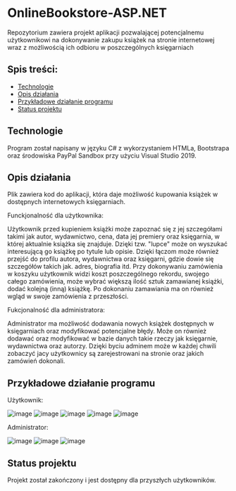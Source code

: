 # OnlineBookstore-ASP.NET

Repozytorium zawiera projekt aplikacji pozwalającej potencjalnemu użytkownikowi na dokonywanie zakupu książek na stronie internetowej wraz z możliwością ich odbioru w poszczególnych księgarniach

## Spis treści:
* [Technologie](#technologie)
* [Opis działania](#opis-działania)
* [Przykładowe działanie programu](#przykładowe-działanie-programu)
* [Status projektu](#status-projektu)

## Technologie
Program został napisany w języku C# z wykorzystaniem HTMLa, Bootstrapa oraz środowiska PayPal Sandbox przy użyciu Visual Studio 2019.

## Opis działania
Plik zawiera kod do aplikacji, która daje możliwość kupowania książek w dostępnych internetowych księgarniach.

Funckjonalność dla użytkownika:

Użytkownik przed kupieniem książki może zapoznać się z jej szczegółami takimi jak autor, wydawnictwo, cena, data jej premiery oraz księgarnia, w której aktualnie książka się znajduje.
Dzięki tzw. "lupce" może on wyszukać interesującą go książkę po tytule lub opisie. 
Dzięki łączom może również przejść do profilu autora, wydawnictwa oraz księgarni, gdzie dowie się szczegółów takich jak. adres, biografia itd. 
Przy dokonywaniu zamówienia w koszyku użytkownik widzi koszt poszczególnego rekordu, swojego całego zamówienia, może wybrać większą ilość sztuk zamawianej książki, dodać kolejną (inną) książkę.
Po dokonaniu zamawiania ma on również wgląd w swoje zamówienia z przeszłości.

Fukcjonalność dla administratora:

Administrator ma możliwość dodawania nowych książek dostępnych w księgarniach oraz modyfikować potencjalne błędy. 
Może on również dodawać oraz modyfikować w bazie danych takie rzeczy jak księgarnie, wydawnictwa oraz autorzy.
Dzięki byciu adminem może w każdej chwili zobaczyć jacy użytkownicy są zarejestrowani na stronie 
oraz jakich zamówień dokonali.

## Przykładowe działanie programu
Użytkownik:

![image](https://user-images.githubusercontent.com/79590271/160412864-c2450046-5e8e-4d20-a615-cbaae6751dde.png)
![image](https://user-images.githubusercontent.com/79590271/160412966-759be3f8-2ebf-4fe2-9616-85ecab328035.png)
![image](https://user-images.githubusercontent.com/79590271/160413077-aeb27f5c-8d48-4746-b9ae-b5f8100fc216.png)
![image](https://user-images.githubusercontent.com/79590271/160413228-06ee6707-cab3-442e-83ff-03f5f93dabd4.png)
![image](https://user-images.githubusercontent.com/79590271/160413310-1d38b23d-372b-45b6-a89f-c8dfa86f4130.png)

Administrator:

![image](https://user-images.githubusercontent.com/79590271/160413513-86aa529b-0fa9-4461-91e1-ccdf8ab8cc73.png)
![image](https://user-images.githubusercontent.com/79590271/160413646-bbaadc18-37f5-4e13-82e4-12cb4ed68e41.png)
![image](https://user-images.githubusercontent.com/79590271/160413704-2f33d068-1499-427d-881c-60523d177e3b.png)

## Status projektu
Projekt został zakończony i jest dostępny dla przyszłych użytkowników.
